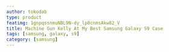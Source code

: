 ```yaml
---
author: tokodab
type: product
featimg: 1gnpqssnmuNBL9N-dy_lp8cnmsAkw82_V
title: Machine Gun Kelly At My Best Samsung Galaxy S9 Case
tags: [samsung, galaxy, s9]
category: [samsung]
---
```

